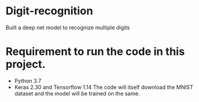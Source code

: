 # Digit-recognition
Built a deep net model to recognize multiple digits
# Requirement to run the code in this project.
- Python 3.7
- Keras 2.30 and Tensorflow 1.14
The code will itself download the MNIST dataset and the model will be trained on the same. 
